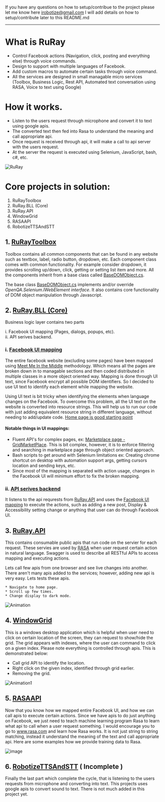If you have any questions on how to setup/contribue to the project please let me know here irobotize@gmail.com
I will add details on how to setup/contribute later to this README.md

______________

# What is RuRay
* Control Facebook actions (Navigation, click, posting and everything else) through voice commands.
* Design to support with multiple languages of Facebook.
* Add custom macros to automate certain tasks through voice command.
* All the services are designed in small managable micro services (Toolbox, Business Logic, Rest API, Automated text conversation using RASA, Voice to text using Google)

# How it works. 
* Listen to the users request through microphone and convert it to text using google apis.
* The converted text then fed into Rasa to understand the meaning and call appropriate api.
* Once request is received through api, it will make a call to api server with the users request.
* At the server the request is executed using Selenium, JavaScript, bash, c#, etc.

![RuRay](https://user-images.githubusercontent.com/83523058/126584597-1935350a-e52f-4cd0-b38d-7737083f0213.png)

# Core projects in solution:
1. RuRayToolbox
2. RuRay.BLL (Core)
3. RuRay.API
4. WindowGrid
5. RASAAPI
6. RobotizeTTSAndSTT

## 1. [RuRayToolbox](https://github.com/IRobotizeInternet/RuRay/tree/master/RuRayToolbox)
Toolbox contains all common components that can be found in any website such as textbox, label, radio button, dropdown, etc. Each component class comes with common functionality. For example consider dropdown, it provides scrolling up/down, click, getting or setting list item and more. All the components inherit from a base class called [BaseDOMObject.cs](https://github.com/IRobotizeInternet/RuRay/blob/master/RuRayToolbox/Controls/BaseDOMObject.cs).

The base class [BaseDOMObject.cs](https://github.com/IRobotizeInternet/RuRay/blob/master/RuRayToolbox/Controls/BaseDOMObject.cs) implements and/or override _OpenQA.Selenium.IWebElement interface_. It also contains core functionality of DOM object manipulation through Javascript. 

## 2. [RuRay.BLL (Core)](https://github.com/IRobotizeInternet/RuRay/tree/master/RuRay/RuRay.BLL)
Business logic layer contains two parts 

  i. Facebook UI mapping (Pages, dialogs, popups, etc).                                                                                                    
  ii. API serives backend. 
  
 ### i. [Facebook UI mapping](https://github.com/IRobotizeInternet/RuRay/tree/master/RuRay/RuRay.BLL/App)
The entire facebook website (excluding some pages) have been mapped using [Meet Me In the Middle](https://github.com/IRobotizeInternet/Meet-me-In-the-Middle) methodology. Which means all the pages are broken down in to managable sections and then coded distributed in multiple classes in a more object oriented way. Mapping is done through UI text, since Facebook encrypt all possible DOM identifiers. So I decided to use UI text to identify each element while mapping the website.

Using UI text is bit tricky when identifying the elements when language changes on the Facebook. To overcome this problem, all the UI text on the website is converted into resource strings. This will help us to run our code with just adding equivalent resource string in different language, without needing to add/update code. [Home page is good starting point](https://github.com/IRobotizeInternet/RuRay/blob/master/RuRay/RuRay.BLL/App/LoggedIn/Pages/Home/PageHome.cs) 

#### Notable things in UI mappings:
* Fluent API's for complex pages, ex: [Marketplace page - GridMarketPlace](https://github.com/IRobotizeInternet/RuRay/tree/master/RuRay/RuRay.BLL/App/LoggedIn/Pages/Marketplace/GridMarketPlace). This is bit complex, however, it is to enforce filtering and searching in marketplace page through object oriented approach.
* Bash scripts to get around with Selenium limitations ex: Creating chrome shortcut on desktop with automation support args, getting cursors location and sending keys, etc.
* Since most of the mapping is separated with action usage, changes in the Facebook UI will minimum effort to fix the broken mapping. 

### ii. [API serives backend](https://github.com/IRobotizeInternet/RuRay/tree/master/RuRay/RuRay.BLL/Services)
It listens to the api requrests from [RuRay.API](https://github.com/IRobotizeInternet/RuRay/tree/master/RuRay/RuRay.API) and uses the [Facebook UI mapping](https://github.com/IRobotizeInternet/RuRay/tree/master/RuRay/RuRay.BLL/App) to execute the actions, such as adding a new post, Display & Accessibility setting change or anything that user can do through Facebook UI.  

## 3. [RuRay.API](https://github.com/IRobotizeInternet/RuRay/tree/master/RuRay/RuRay.API)
This contains consumable public apis that run code on the servier for each request. These servies are used by [RASA](www.rasa.com) when user request certain action in natural language. Swagger is used to describe all RESTful APIs to access mapping and executing actions.

Lets call few apis from one browser and see live changes into another. There aren't many apis added to the services; however, adding new api is very easy. Lets tests these apis.

    * Navigate to home page.
    * Scroll up few times.
    * Change display to dark mode. 

![Animation](https://user-images.githubusercontent.com/83523058/139616831-613e795b-4853-4f71-8ec8-292abed97ea2.gif)


## 4. [WindowGrid](https://github.com/IRobotizeInternet/RuRay/tree/master/WindowGrid)

This is a windows desktop application which is helpful when user need to click on certain location of the screen, they can request to show/hide the grid. The grid appears with indexes, where the user can command to click on a given index. Please note everything is controlled through apis. This is demonstrated below:


* Call grid API to identify the location.
* Right click on the given index, identified through grid earlier.
* Removing the grid.

![Animation1](https://user-images.githubusercontent.com/83523058/139618333-02485928-6345-4a44-a4fd-17dbe4c10dcb.gif)

## 5. [RASAAPI](https://github.com/IRobotizeInternet/RuRay/tree/master/RASAAPI)

Now that you know how we mapped entire Facebook UI, and how we can call apis to execute certain actions. Since we have apis to do just anything on Facebook, we just need to teach machine learning program Rasa to learn what api to call when a user request something. I would encourage you to go to www.rasa.com and learn how Rasa works. It is not just string to string matching, instead it understand the meaning of the text and call appropriate api.
Here are some examples how we provide training data to Rasa.

![image](https://user-images.githubusercontent.com/83523058/139623164-1e8864a0-9888-4e9b-8413-c181304e80fb.png)

## 6. [RobotizeTTSAndSTT](https://github.com/IRobotizeInternet/RuRay/tree/master/RuRayTTS) ( Incomplete )
Finally the last part which complete the cycle, that is listening to the users requests from microphone and converting into text. This projects uses google 
apis to convert sound to text. There is not much added in this project yet.



